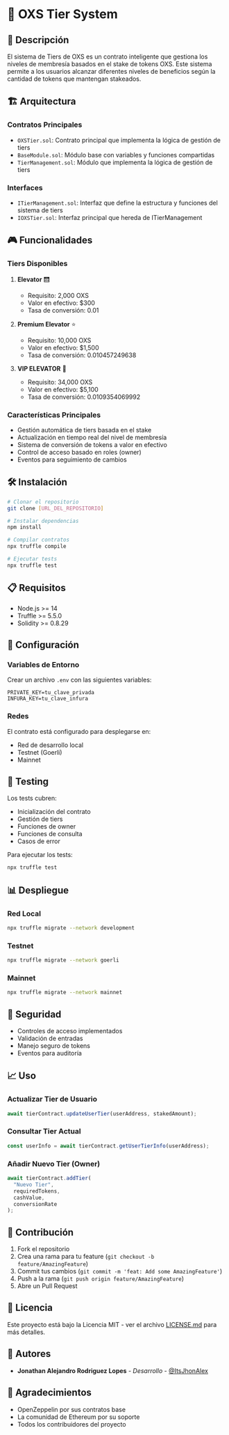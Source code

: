 # 🎯 OXS Tier System

## 📝 Descripción

El sistema de Tiers de OXS es un contrato inteligente que gestiona los niveles de membresía basados en el stake de tokens OXS. Este sistema permite a los usuarios alcanzar diferentes niveles de beneficios según la cantidad de tokens que mantengan stakeados.

## 🏗️ Arquitectura

### Contratos Principales

- `OXSTier.sol`: Contrato principal que implementa la lógica de gestión de tiers
- `BaseModule.sol`: Módulo base con variables y funciones compartidas
- `TierManagement.sol`: Módulo que implementa la lógica de gestión de tiers

### Interfaces

- `ITierManagement.sol`: Interfaz que define la estructura y funciones del sistema de tiers
- `IOXSTier.sol`: Interfaz principal que hereda de ITierManagement

## 🎮 Funcionalidades

### Tiers Disponibles

1. **Elevator** 🛗
   - Requisito: 2,000 OXS
   - Valor en efectivo: $300
   - Tasa de conversión: 0.01

2. **Premium Elevator** ⭐
   - Requisito: 10,000 OXS
   - Valor en efectivo: $1,500
   - Tasa de conversión: 0.010457249638

3. **VIP ELEVATOR** 👑
   - Requisito: 34,000 OXS
   - Valor en efectivo: $5,100
   - Tasa de conversión: 0.0109354069992

### Características Principales

- Gestión automática de tiers basada en el stake
- Actualización en tiempo real del nivel de membresía
- Sistema de conversión de tokens a valor en efectivo
- Control de acceso basado en roles (owner)
- Eventos para seguimiento de cambios

## 🛠️ Instalación

```bash
# Clonar el repositorio
git clone [URL_DEL_REPOSITORIO]

# Instalar dependencias
npm install

# Compilar contratos
npx truffle compile

# Ejecutar tests
npx truffle test
```

## 📋 Requisitos

- Node.js >= 14
- Truffle >= 5.5.0
- Solidity >= 0.8.29

## 🔧 Configuración

### Variables de Entorno

Crear un archivo `.env` con las siguientes variables:

```env
PRIVATE_KEY=tu_clave_privada
INFURA_KEY=tu_clave_infura
```

### Redes

El contrato está configurado para desplegarse en:

- Red de desarrollo local
- Testnet (Goerli)
- Mainnet

## 🧪 Testing

Los tests cubren:

- Inicialización del contrato
- Gestión de tiers
- Funciones de owner
- Funciones de consulta
- Casos de error

Para ejecutar los tests:

```bash
npx truffle test
```

## 📊 Despliegue

### Red Local

```bash
npx truffle migrate --network development
```

### Testnet

```bash
npx truffle migrate --network goerli
```

### Mainnet

```bash
npx truffle migrate --network mainnet
```

## 🔐 Seguridad

- Controles de acceso implementados
- Validación de entradas
- Manejo seguro de tokens
- Eventos para auditoría

## 📈 Uso

### Actualizar Tier de Usuario

```javascript
await tierContract.updateUserTier(userAddress, stakedAmount);
```

### Consultar Tier Actual

```javascript
const userInfo = await tierContract.getUserTierInfo(userAddress);
```

### Añadir Nuevo Tier (Owner)

```javascript
await tierContract.addTier(
  "Nuevo Tier",
  requiredTokens,
  cashValue,
  conversionRate
);
```

## 🤝 Contribución

1. Fork el repositorio
2. Crea una rama para tu feature (`git checkout -b feature/AmazingFeature`)
3. Commit tus cambios (`git commit -m 'feat: Add some AmazingFeature'`)
4. Push a la rama (`git push origin feature/AmazingFeature`)
5. Abre un Pull Request

## 📄 Licencia

Este proyecto está bajo la Licencia MIT - ver el archivo [LICENSE.md](LICENSE.md) para más detalles.

## 👥 Autores

- **Jonathan Alejandro Rodriguez Lopes** - *Desarrollo* - [@ItsJhonAlex](https://github.com/ItsJhonAlex)

## 🙏 Agradecimientos

- OpenZeppelin por sus contratos base
- La comunidad de Ethereum por su soporte
- Todos los contribuidores del proyecto
